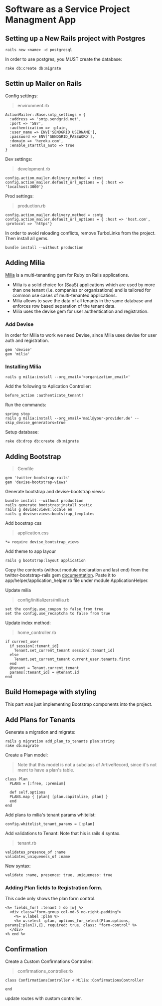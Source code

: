 # Software as a Service Project Managment App

## Setting up a New Rails project with Postgres

```
rails new <name> -d postgresql
```

In order to use postgres, you MUST create the database:

```
rake db:create db:migrate
```

## Settin up Mailer on Rails

Config settings:
> environment.rb

```
ActionMailer::Base.smtp_settings = {
  :address => 'smtp.sendgrid.net',
  :port => '587',
  :authentication => :plain,
  :user_name => ENV['SENDGRID_USERNAME'],
  :password => ENV['SENDGRID_PASSWORD'],
  :domain => 'heroku.com',
  :enable_starttls_auto => true
}
```

Dev settings:
> development.rb

```
config.action_mailer.delivery_method = :test
config.action_mailer.default_url_options = { :host => 'localhost:3000'}
```

Prod settings:
> production.rb

```
config.action_mailer.delivery_method = :smtp
config.action_mailer.default_url_options = { :host => 'host.com', :protocol => 'https'}
```

In order to avoid reloading conflicts, remove TurboLinks from the project. Then install all gems.

```
bundle install --without production
```

## Adding Milia
[Milia](https://github.com/jekuno/milia) is a multi-tenanting gem for Ruby on Rails applications.

* Milia is a solid choice for (SaaS) applications which are used by more than one tenant (i.e. companies or organizations) and is tailored for common use cases of multi-tenanted applications.
* Milia allows to save the data of all tenants in the same database and enforces row based separation of the tenant data.
* Milia uses the devise gem for user authentication and registration.

### Add Devise
In order for Milia to work we need Devise, since Milia uses devise for user auth and registration.

```
gem 'devise'
gem 'milia'
```

### Installing Milia

```
rails g milia:install --org_email='<organization_email>'
```

Add the following to Aplication Controller:

```
before_action :authenticate_tenant!
```

Run the commands:

```
spring stop
rails g milia:install --org_email='mail@your-provider.de' --skip_devise_generators=true
```

Setup database:

```
rake db:drop db:create db:migrate
```

## Adding Bootstrap

>Gemfile

```
gem 'twitter-bootstrap-rails'
gem 'devise-bootstrap-views'
```

Generate bootstrap and devise-bootstrap views:

```
bundle install --without production
rails generate bootstrap:install static
rails g devise:views:locale en
rails g devise:views:bootstrap_templates
```

Add boostrap css
> application.css

```
*= require devise_bootstrap_views
```

Add theme to app layour

```
rails g bootstrap:layout application
```

Copy the contents (without module declaration and last end) from the twitter-bootstrap-rails gem [documentation](https://github.com/seyhunak/twitter-bootstrap-rails/blob/master/app/helpers/bootstrap_flash_helper.rb). Paste it to app/helper/application_helper.rb file under module ApplicationHelper.

Update milia
> config/initializers/milia.rb

```
set the config.use_coupon to false from true
set the config.use_recaptcha to false from true
```

Update index method:
> home_controller.rb

```
if current_user
  if session[:tenant_id]
    Tenant.set_current_tenant session[:tenant_id]
  else
    Tenant.set_current_tenant current_user.tenants.first
  end
  @tenant = Tenant.current_tenant
  params[:tenant_id] = @tenant.id
end
```

## Build Homepage with styling
This part was just implementing Bootstrap components into the project.

## Add Plans for Tenants
Generate a migration and migrate:

```
rails g migration add_plan_to_tenants plan:string
rake db:migrate
```

Create a Plan model:
> Note that this model is not a subclass of ArtiveRecord, since it's not ment to have a plan's table.

```
class Plan
  PLANS = [:free, :premium]

  def self.options
  PLANS.map { |plan| [plan.capitalize, plan] }
  end
end
```

Add plans to milia's tenant params whitelist:

```
config.whitelist_tenant_params = [:plan]
```

Add validations to Tenant:
Note that his is rails 4 syntax.
> tenant.rb

```
validates_presence_of :name
validates_uniqueness_of :name
```

New syntax:

```
validate :name, presence: true, uniqueness: true
```

### Adding Plan fields to Registration form.
This code only shows the plan form control.

```
<%= fields_for( :tenant ) do |w| %>
  <div class="form-group col-md-6 no-right-padding">
    <%= w.label :plan %>
    <%= w.select :plan, options_for_select(Plan.options, params[:plan]),{}, required: true, class: "form-control" %>
  </div>
<% end %>
```

## Confirmation

Create a Custom Confirmations Controller:
> confirmations_controller.rb

```
class ConfirmationsController < Milia::ConfirmationsController

end
```

update routes with custom controller.